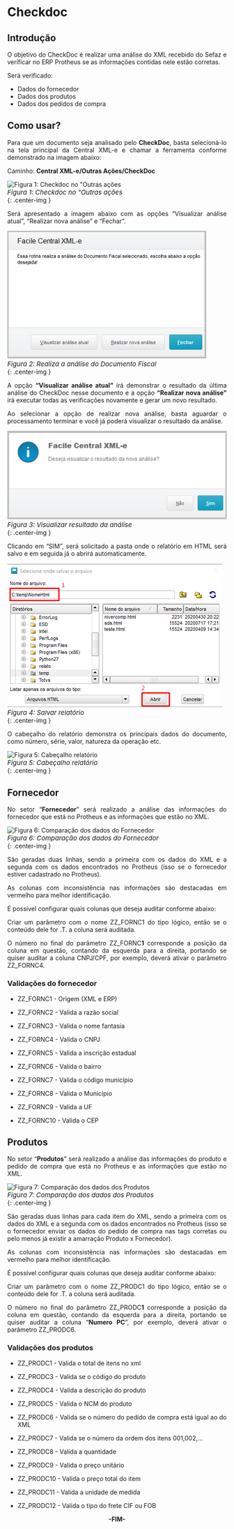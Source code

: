 <style>
    p{
        text-align: justify;
    }
    #format{
        font-style: italic; 
        font-size: 15px;
    }
    #green{
        background-color: #16F529;
    }
    #red{
        background-color: red;
    }
    #yellow{
        background-color: yellow;
    }
</style>

# Checkdoc

## Introdução

O objetivo do CheckDoc é realizar uma análise do XML recebido do Sefaz e verificar no ERP Protheus se as informações contidas nele estão corretas.

Será verificado:

- Dados do fornecedor
- Dados dos produtos
- Dados dos pedidos de compra

## Como usar?

Para que um documento seja analisado pelo **CheckDoc**, basta selecioná-lo na tela principal da Central XML-e e chamar a ferramenta conforme demonstrado na imagem abaixo:

Caminho: **Central XML-e/Outras Ações/CheckDoc**

![Figura 1: Checkdoc no "Outras ações](../../assets/checkdoc/checkdoc_oa.png "Checkdoc no 'Outras ações'")
<br><span id="format">Figura 1: Checkdoc no "Outras ações</span><br>{: .center-img }

Será apresentado a imagem abaixo com as opções “Visualizar análise atual”, “Realizar nova análise” e “Fechar”.

![Figura 2: Realiza a análise do Documento Fiscal](../../assets/checkdoc/rel_docfiscal.png "Realiza a análise do Documento Fiscal")
<br><span id="format">Figura 2: Realiza a análise do Documento Fiscal</span><br>{: .center-img }

A opção **“Visualizar análise atual”** irá demonstrar o resultado da última análise do CheckDoc nesse documento e a opção **“Realizar nova análise”** irá executar todas as verificações novamente e gerar um novo resultado.

Ao selecionar a opção de realizar nova análise, basta aguardar o processamento terminar e você já poderá visualizar o resultado da análise.

![Figura 3: Visualizar resultado da análise](../../assets/checkdoc/visualizar_res.png "Visualizar resultado da análise")
<br><span id="format">Figura 3: Visualizar resultado da análise</span><br>{: .center-img }

Clicando em “SIM”, será solicitado a pasta onde o relatório em HTML será salvo e em seguida já o abrirá automaticamente.

![Figura 4: Salvar relatório](../../assets/checkdoc/salvar_rel.png "Salvar relatório")
<br><span id="format">Figura 4: Salvar relatório</span><br>{: .center-img }

O cabeçalho do relatório demonstra os principais dados do documento, como número, série, valor, natureza da operação etc.

![Figura 5: Cabeçalho relatório](../../assets/checkdoc/cabecalho_rel.png "Cabeçalho relatório")
<br><span id="format">Figura 5: Cabeçalho relatório</span><br>{: .center-img }

## Fornecedor

No setor “**Fornecedor**” será realizado a análise das informações do fornecedor que está no Protheus e as informações que estão no XML.

![Figura 6: Comparação dos dados do Fornecedor](../../assets/checkdoc/forn_protxml.png "Fornecedor Protheus x XML")
<br><span id="format">Figura 6: Comparação dos dados do Fornecedor</span><br>{: .center-img }

São geradas duas linhas, sendo a primeira com os dados do XML e a segunda com os dados encontrados no Protheus (isso se o fornecedor estiver cadastrado no Protheus).

As colunas com inconsistência nas informações são destacadas em vermelho para melhor identificação.

É possível configurar quais colunas que deseja auditar conforme abaixo:

Criar um parâmetro com o nome ZZ\_FORNC1 do tipo lógico, então se o conteúdo dele for .T. a coluna será auditada.

O número no final do parâmetro ZZ\_FORNC**1** corresponde a posição da coluna em questão, contando da esquerda para a direita, portando se quiser auditar a coluna CNPJ/CPF, por exemplo, deverá ativar o parâmetro ZZ\_FORNC4.

### Validações do fornecedor

- ZZ\_FORNC1  - Origem (XML e ERP)

- ZZ\_FORNC2  - Valida a razão social

- ZZ\_FORNC3  - Valida o nome fantasia

- ZZ\_FORNC4  - Valida o CNPJ

- ZZ\_FORNC5  - Valida a inscrição estadual

- ZZ\_FORNC6  - Valida o bairro

- ZZ\_FORNC7  - Valida o código município

- ZZ\_FORNC8  - Valida o Município

- ZZ\_FORNC9  - Valida a UF

- ZZ\_FORNC10 - Valida o CEP

## Produtos

No setor “**Produtos**” será realizado a análise das informações do produto e pedido de compra que está no Protheus e as informações que estão no XML.

![Figura 7: Comparação dos dados dos Produtos](../../assets/checkdoc/prod_protxml.png "Produtos Protheus x XML")
<br><span id="format">Figura 7: Comparação dos dados dos Produtos</span><br>{: .center-img }

São geradas duas linhas para cada item do XML, sendo a primeira com os dados do XML e a segunda com os dados encontrados no Protheus (isso se o fornecedor enviar os dados do pedido de compra nas tags corretas ou pelo menos já existir a amarração Produto x Fornecedor).

As colunas com inconsistência nas informações são destacadas em vermelho para melhor identificação.

É possível configurar quais colunas que deseja auditar conforme abaixo:

Criar um parâmetro com o nome ZZ\_PRODC1 do tipo lógico, então se o conteúdo dele for .T. a coluna será auditada.

O número no final do parâmetro ZZ\_PRODC**1** corresponde a posição da coluna em questão, contando da esquerda para a direita, portando se quiser auditar a coluna “**Numero PC**”, por exemplo, deverá ativar o parâmetro ZZ\_PRODC6.

### Validações dos produtos

- ZZ\_PRODC1   - Valida o total de itens no xml

- ZZ\_PRODC3   - Valida se o código do produto

- ZZ\_PRODC4   - Valida a descrição do produto 

- ZZ\_PRODC5   - Valida o NCM do produto 

- ZZ\_PRODC6   - Valida se o número do pedido de compra está igual ao do XML

- ZZ\_PRODC7   - Valida se o número da ordem dos itens 001,002,...

- ZZ\_PRODC8   - Valida a quantidade

- ZZ\_PRODC9   - Valida o preço unitário

- ZZ\_PRODC10  - Valida o preço total do item 

- ZZ\_PRODC11  - Valida a unidade de medida

- ZZ\_PRODC12  - Valida o tipo do frete CIF ou FOB

<div style="text-align: center; font-weight: bold;">-FIM-</div>